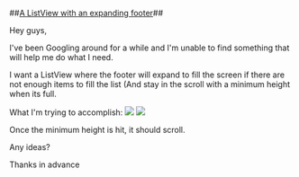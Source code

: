 ##[A ListView with an expanding footer](https://forums.xamarin.com/discussion/48405/a-listview-with-an-expanding-footer)##

Hey guys,

I've been Googling around for a while and I'm unable to find something that will help me do what I need. 

I want a ListView where the footer will expand to fill the screen if there are not enough items to fill the list (And stay in the scroll with a minimum height when its full.

What I'm trying to accomplish: 
<img src="https://15254b2dcaab7f5478ab-24461f391e20b7336331d5789078af53.ssl.cf1.rackcdn.com/xamarin.vanillaforums.com/FileUpload/11/57c7fe7a0cc11dab18347a0e75c294.png" />
<img src="https://15254b2dcaab7f5478ab-24461f391e20b7336331d5789078af53.ssl.cf1.rackcdn.com/xamarin.vanillaforums.com/FileUpload/8f/60bb74b1b8e38ea2e1d796ce7f5f18.png" />

Once the minimum height is hit, it should scroll.

Any ideas?

Thanks in advance